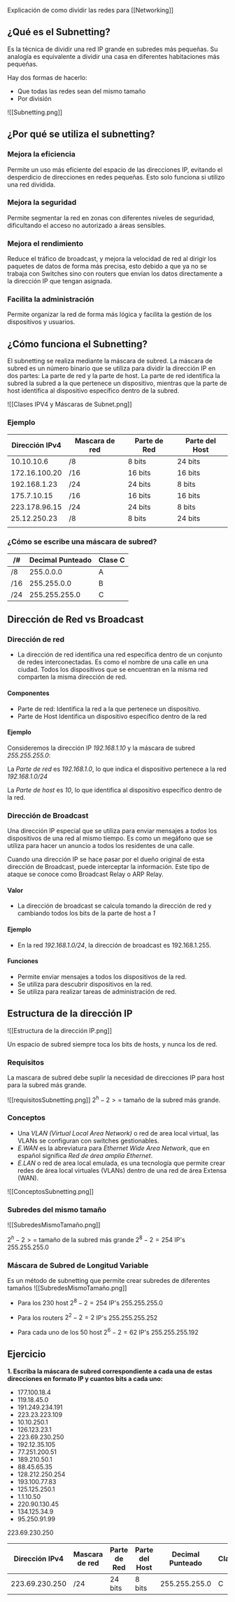 Explicación de como dividir las redes para [[Networking]]
## ¿Qué es el Subnetting?
Es la técnica de dividir una red IP grande en subredes más pequeñas. Su analogía es equivalente a dividir una casa en diferentes habitaciones más pequeñas.

Hay dos formas de hacerlo:
- Que todas las redes sean del mismo tamaño
- Por división

![[Subnetting.png]]
## ¿Por qué se utiliza el subnetting?

### Mejora la eficiencia
Permite un uso más eficiente del espacio de las direcciones IP, evitando el desperdicio de direcciones en redes pequeñas. Esto solo funciona si utilizo una red dividida.
### Mejora la seguridad
Permite segmentar la red en zonas con diferentes niveles de seguridad, dificultando el acceso no autorizado a áreas sensibles.
### Mejora el rendimiento
Reduce el tráfico de broadcast, y mejora la velocidad de red al dirigir los paquetes de datos de forma más precisa, esto debido a que ya no se trabaja con Switches sino con routers que envían los datos directamente a la dirección IP que tengan asignada.
### Facilita la administración
Permite organizar la red de forma más lógica y facilita la gestión de los dispositivos y usuarios.

## ¿Cómo funciona el Subnetting?

El subnetting se realiza mediante la máscara de subred. La máscara de subred es un número binario que se utiliza para dividir la dirección IP en dos partes: La parte de red y la parte de host. La parte de red identifica la subred la subred a la que pertenece un dispositivo, mientras que la parte de host identifica al dispositivo específico dentro de la subred.

![[Clases IPV4 y Máscaras de Subnet.png]]

### Ejemplo

| Dirección IPv4 | Mascara de red | Parte de Red | Parte del Host |
| -------------- | -------------- | ------------ | -------------- |
| 10.10.10.6     | /8             | 8 bits       | 24 bits        |
| 172.16.100.20  | /16            | 16 bits      | 16 bits        |
| 192.168.1.23   | /24            | 24 bits      | 8 bits         |
| 175.7.10.15    | /16            | 16 bits      | 16 bits        |
| 223.178.96.15  | /24            | 24 bits      | 8 bits         |
| 25.12.250.23   | /8             | 8 bits       | 24 bits        |
|                |                |              |                |

### ¿Cómo se escribe una máscara de subred?

| /#  | Decimal Punteado | Clase C |
| --- | ---------------- | ------- |
| /8  | 255.0.0.0        | A       |
| /16 | 255.255.0.0      | B       |
| /24 | 255.255.255.0    | C       |
## Dirección de Red vs Broadcast
### Dirección de red
- La dirección de red identifica una red específica dentro de un conjunto de redes interconectadas. Es como el nombre de una calle en una ciudad. Todos los dispositivos que se encuentran en la misma red comparten la misma dirección de red.
#### Componentes
- Parte de red: Identifica la red a la que pertenece un dispositivo.
- Parte de Host Identifica un dispositivo específico dentro de la red

#### Ejemplo
Consideremos la dirección IP *192.168.1.10* y la máscara de subred *255.255.255.0*:

La *Parte de red* es *192.168.1.0*, lo que indica el dispositivo pertenece a la red *192.168.1.0/24*

La *Parte de host* es *10*, lo que identifica al dispositivo específico dentro de la red.

### Dirección de Broadcast
Una dirección IP especial que se utiliza para enviar mensajes a *todos* los dispositivos de una red al mismo tiempo. Es como un megáfono que se utiliza para hacer un anuncio a todos los residentes de una calle.

Cuando una dirección IP se hace pasar por el dueño original de esta dirección de Broadcast, puede interceptar la información. Este tipo de ataque se conoce como Broadcast Relay o ARP Relay.
#### Valor
- La dirección de broadcast se calcula tomando la dirección de red y cambiando todos los bits de la parte de host a *1*

#### Ejemplo
- En la red *192.168.1.0/24*, la dirección de broadcast es 192.168.1.255.

#### Funciones
- Permite enviar mensajes a todos los dispositivos de la red.
- Se utiliza para descubrir dispositivos en la red.
- Se utiliza para realizar tareas de administración de red.

## Estructura de la dirección IP

![[Estructura de la dirección IP.png]]

Un espacio de subred siempre toca los bits de hosts, y nunca los de red.

### Requisitos
La mascara de subred debe suplir la necesidad de direcciones IP para host para la subred más grande.

![[requisitosSubnetting.png]]
$2^h -2 >=$ tamaño de la subred más grande.

### Conceptos

- Una *VLAN (Virtual Local Area Network)* o red de area local virtual, las VLANs se configuran con switches gestionables.
- *E.WAN* es la abreviatura para *Ethernet Wide Area Network*, que en español significa *Red de área amplia Ethernet*.
- *E.LAN* o red de area local emulada, es una tecnología que permite crear redes de área local virtuales (VLANs) dentro de una red de área Extensa (WAN).

![[ConceptosSubnetting.png]]

### Subredes del mismo tamaño

![[SubredesMismoTamaño.png]]

$2^h-2>=$ tamaño de la subred más grande
$2^8-2=254$ IP's
$255.255.255.0$

### Máscara de Subred de Longitud Variable
Es un método de subnetting que permite crear subredes de diferentes tamaños
![[SubredesMismoTamaño.png]]

- Para los 230 host
$2^8-2=254$ IP's
$255.255.255.0$

- Para los routers
$2^2-2=2$ IP's
$255.255.255.252$

- Para cada uno de los 50 host
$2^6-2=62$ IP's
$255.255.255.192$


## Ejercicio
**1. Escriba la máscara de subred correspondiente a cada una de estas direcciones en formato IP y cuantos bits a cada uno:**

- 177.100.18.4
- 119.18.45.0
- 191.249.234.191
- 223.23.223.109
- 10.10.250.1
- 126.123.23.1
- 223.69.230.250
- 192.12.35.105
- 77.251.200.51
- 189.210.50.1
- 88.45.65.35
- 128.212.250.254
- 193.100.77.83
- 125.125.250.1
- 1.1.10.50
- 220.90.130.45
- 134.125.34.9
- 95.250.91.99


223.69.230.250

| Dirección IPv4 | Mascara de red | Parte de Red | Parte del Host | Decimal Punteado | Clase | Binario                            |
| -------------- | -------------- | ------------ | -------------- | ---------------- | ----- | ---------------------------------- |
| 223.69.230.250 | /24            | 24 bits      | 8 bits         | 255.255.255.0    | C     | 11011111.1000101.11100110.11111010 |
